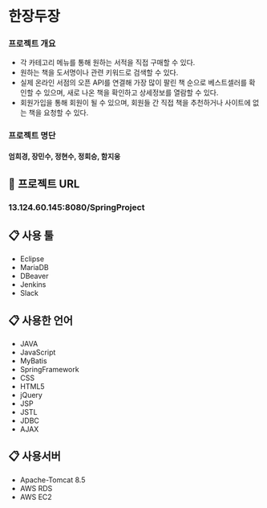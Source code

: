 # 한장두장

### 프로젝트 개요
* 각 카테고리 메뉴를 통해 원하는 서적을 직접 구매할 수 있다.
* 원하는 책을 도서명이나 관련 키워드로 검색할 수 있다.
* 실제 온라인 서점의 오픈 API를 연결해 가장 많이 팔린 책 순으로 베스트셀러를 확인할 수 있으며, 새로 나온 책을 확인하고 상세정보를 열람할 수 있다.
* 회원가입을 통해 회원이 될 수 있으며, 회원들 간 직접 책을 추천하거나 사이트에 없는 책을 요청할 수 있다.

### 프로젝트 명단
#### 엄희경, 장민수, 정현수, 정회승, 함지웅

## :link: 프로젝트 URL
### 13.124.60.145:8080/SpringProject

## 📋 사용 툴
* Eclipse
* MariaDB
* DBeaver
* Jenkins
* Slack

## 📋 사용한 언어
* JAVA
* JavaScript
* MyBatis
* SpringFramework
* CSS
* HTML5
* jQuery
* JSP
* JSTL
* JDBC
* AJAX

## 📋 사용서버
* Apache-Tomcat 8.5
* AWS RDS
* AWS EC2

